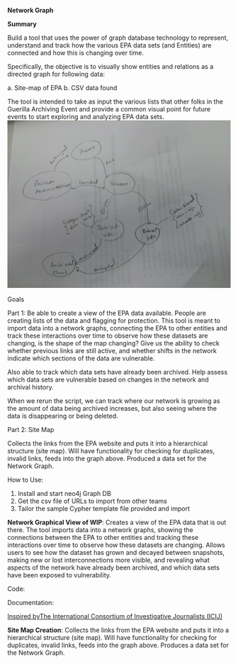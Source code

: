 []() **Network Graph**


**Summary**


Build a tool that uses the power of graph database technology to represent, understand and track how the various EPA data sets (and Entities) are connected and how this is changing over time.

Specifically, the objective is to visually show entities and relations as a directed graph for following data:

a. Site-map of EPA
b. CSV data found 

The tool is intended to take as input the various lists that other folks in the Guerilla Archiving Event and provide a common visual point for future events to start exploring and analyzing EPA data sets.
![doodle](./doodle.jpg)

Goals

Part 1:
Be able to create a view of the EPA data available. People are creating lists of the data and flagging for protection. This tool is meant to import data into a network graphs, connecting the EPA to other entities and track these interactions over time to observe how these datasets are changing, is the shape of the map changing? Give us the ability to check
whether previous links are still active, and whether shifts in the network indicate which sections of the data are vulnerable.


Also able to track which data sets have already been archived. Help assess which data sets are vulnerable based on changes in the network and archival history.


When we rerun the script, we can track where our network is growing as the amount of data being archived increases, but also seeing where the data is disappearing or being deleted.


Part 2: Site Map

Collects the links from the EPA website and puts it into a hierarchical structure (site map). Will have functionality for checking for duplicates, invalid links, feeds into the graph above. Produced a data set for the Network Graph.


How to Use:

1. Install and start neo4j Graph DB
2. Get the csv file of URLs to import from other teams
3. Tailor the sample Cypher template file provided and import




**Network Graphical View of WIP**: Creates a view of the EPA data that is out there. The tool imports data into a network graphs, showing the connections between the EPA to other entities and tracking these interactions over time to observe how these datasets are changing. Allows users to see how the dataset has grown and decayed between snapshots, making new or lost interconnections more visible, and revealing what aspects of the network have already been archived, and which data sets have been exposed to vulnerability.

Code:

Documentation:

[Inspired by](https://neo4j.com/blog/analyzing-panama-papers-neo4j/)[The International Consortium of Investigative Journalists
(ICIJ)](https://neo4j.com/blog/analyzing-panama-papers-neo4j/)[](https://neo4j.com/blog/analyzing-panama-papers-neo4j/)



**Site Map Creation**: 
Collects the links from the EPA website and puts it into a hierarchical structure (site map). Will have functionality for checking for duplicates, invalid links, feeds into the graph above. Produces a data set for the Network Graph.

